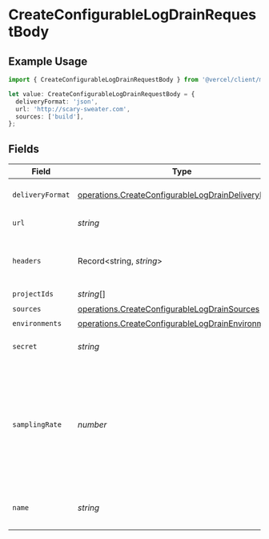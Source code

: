 # CreateConfigurableLogDrainRequestBody

## Example Usage

```typescript
import { CreateConfigurableLogDrainRequestBody } from '@vercel/client/models/operations';

let value: CreateConfigurableLogDrainRequestBody = {
  deliveryFormat: 'json',
  url: 'http://scary-sweater.com',
  sources: ['build'],
};
```

## Fields

| Field            | Type                                                                                                                       | Required           | Description                                                                                                       | Example |
| ---------------- | -------------------------------------------------------------------------------------------------------------------------- | ------------------ | ----------------------------------------------------------------------------------------------------------------- | ------- |
| `deliveryFormat` | [operations.CreateConfigurableLogDrainDeliveryFormat](../../models/operations/createconfigurablelogdraindeliveryformat.md) | :heavy_check_mark: | The delivery log format                                                                                           | json    |
| `url`            | _string_                                                                                                                   | :heavy_check_mark: | The log drain url                                                                                                 |         |
| `headers`        | Record<string, _string_>                                                                                                   | :heavy_minus_sign: | Headers to be sent together with the request                                                                      |         |
| `projectIds`     | _string_[]                                                                                                                 | :heavy_minus_sign: | N/A                                                                                                               |         |
| `sources`        | [operations.CreateConfigurableLogDrainSources](../../models/operations/createconfigurablelogdrainsources.md)[]             | :heavy_check_mark: | N/A                                                                                                               |         |
| `environments`   | [operations.CreateConfigurableLogDrainEnvironments](../../models/operations/createconfigurablelogdrainenvironments.md)[]   | :heavy_minus_sign: | N/A                                                                                                               |         |
| `secret`         | _string_                                                                                                                   | :heavy_minus_sign: | Custom secret of log drain                                                                                        |         |
| `samplingRate`   | _number_                                                                                                                   | :heavy_minus_sign: | The sampling rate for this log drain. It should be a percentage rate between 0 and 100. With max 2 decimal points |         |
| `name`           | _string_                                                                                                                   | :heavy_minus_sign: | The custom name of this log drain.                                                                                |         |
